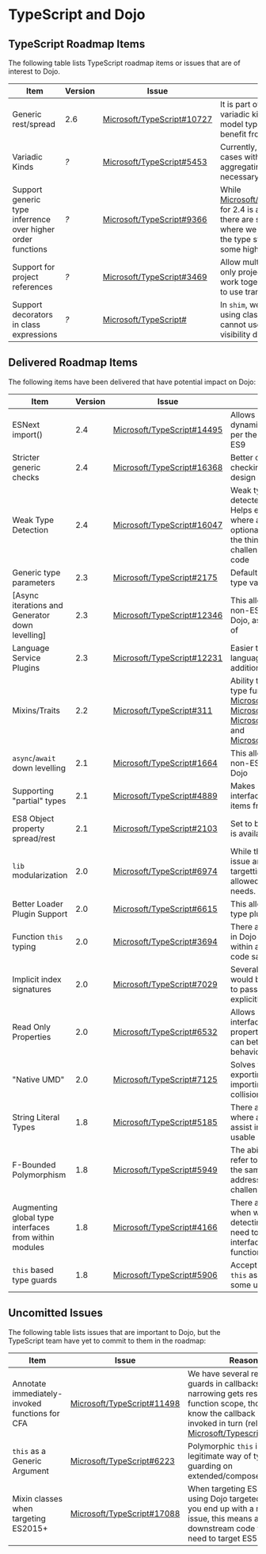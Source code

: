 # TypeScript and Dojo

## TypeScript Roadmap Items

The following table lists TypeScript roadmap items or issues that are of interest to Dojo.

|Item|Version|Issue|Reason|
|----|-------|-----|------|
|Generic rest/spread|2.6|[Microsoft/TypeScript#10727](https://github.com/Microsoft/TypeScript/issues/10727)|It is part of the path to variadic kinds and we often model types that would benefit from rest/spread|
|Variadic Kinds|*?*|[Microsoft/TypeScript#5453](https://github.com/Microsoft/TypeScript/issues/5453)|Currently, there are use cases with mixins where aggregating types is necessary|
|Support generic type inferrence over higher order functions|*?*|[Microsoft/TypeScript#9366](https://github.com/Microsoft/TypeScript/issues/9366)|While [Microsoft/TypeScript#16072](https://github.com/Microsoft/TypeScript/pull/16072) for 2.4 is a partial solution, there are still situations where we get "stuck" with the type system modelling some higher order functions.|
|Support for project references|*?*|[Microsoft/TypeScript#3469](https://github.com/Microsoft/TypeScript/issues/3469)|Allow multiple TypeScript only projects/packages to work together without having to use transpiled code|
|Support decorators in class expressions|*?*|[Microsoft/TypeScript#](https://github.com/Microsoft/TypeScript/issues/7342)|In `shim`, we have started using class expressions and cannot use some of our visibility decorators|

## Delivered Roadmap Items

The following items have been delivered that have potential impact on Dojo:

|Item|Version|Issue|Reason|
|----|-------|-----|------|
|ESNext import()|2.4|[Microsoft/TypeScript#14495](https://github.com/Microsoft/TypeScript/issues/14495)|Allows Dojo to support dynamic import statements per the ESM update in ES8 or ES9|
|Stricter generic checks|2.4|[Microsoft/TypeScript#16368](https://github.com/Microsoft/TypeScript/pull/16368)|Better contraints on generic checking helps eliminate design time errors|
|Weak Type Detection|2.4|[Microsoft/TypeScript#16047](https://github.com/Microsoft/TypeScript/pull/16047)|Weak types are properly detected and constrained.  Helps eliminate errors in code where an object has all optional properties, one of the things we have been challenged with in real world code|
|Generic type parameters|2.3|[Microsoft/TypeScript#2175](https://github.com/Microsoft/TypeScript/issues/2175)|Default values for generic type variables|
[Async iterations and Generator down levelling]|2.3|[Microsoft/TypeScript#12346](https://github.com/Microsoft/TypeScript/pull/12346)|This allows us to support non-ES6+ environments with Dojo, as well as ES8 for await of|
|Language Service Plugins|2.3|[Microsoft/TypeScript#12231](https://github.com/Microsoft/TypeScript/pull/12231)|Easier to extend TypeScript language services with additional capabilities|
|Mixins/Traits|2.2|[Microsoft/TypeScript#311](https://github.com/Microsoft/TypeScript/issues/311)|Ability to better support mixin type functionality via [Microsoft/TypeScript#13743](https://github.com/Microsoft/TypeScript/pull/13743), [Microsoft/TypeScript#13604](https://github.com/Microsoft/TypeScript/pull/13604), [Microsoft/TypeScript#13924](https://github.com/Microsoft/TypeScript/issues/13924), and [Microsoft/TypeScript#14017](https://github.com/Microsoft/TypeScript/issues/14017)|
|`async`/`await` down levelling|2.1|[Microsoft/TypeScript#1664](https://github.com/Microsoft/TypeScript/issues/1664)|This allows us to support non-ES6+ environments with Dojo|
|Supporting "partial" types|2.1|[Microsoft/TypeScript#4889](https://github.com/Microsoft/TypeScript/issues/4889)|Makes it easier to say that an interface implements some items from another interface|
|ES8 Object property spread/rest|2.1|[Microsoft/TypeScript#2103](https://github.com/Microsoft/TypeScript/issues/2103)|Set to be ratified in ES8, this is available in TS2.1|
|`lib` modularization|2.0|[Microsoft/TypeScript#6974](https://github.com/Microsoft/TypeScript/issues/6974)|While there was a broader issue around ganular targetting, the `lib` feature has allowed us to meet our needs.|
|Better Loader Plugin Support|2.0|[Microsoft/TypeScript#6615](https://github.com/Microsoft/TypeScript/issues/6615)|This allows us to properly type plugins.|
|Function `this` typing|2.0|[Microsoft/TypeScript#3694](https://github.com/Microsoft/TypeScript/issues/3694)|There are several use cases in Dojo where typing `this` within a function will improve code safety|
|Implicit index signatures|2.0|[Microsoft/TypeScript#7029](https://github.com/Microsoft/TypeScript/issues/7029)|Several of the Dojo core APIs would benefit from being able to pass object literals without explicitly typing them|
|Read Only Properties|2.0|[Microsoft/TypeScript#6532](https://github.com/Microsoft/TypeScript/pull/6532)|Allows specification of interfaces that do not allow property reassignment, which can better refect runtime behaviour|
|"Native UMD"|2.0|[Microsoft/TypeScript#7125](https://github.com/Microsoft/TypeScript/issues/7125)|Solves the problem of exporting interfaces for re-importing, hopefully avoiding collisions|
|String Literal Types|1.8|[Microsoft/TypeScript#5185](https://github.com/Microsoft/TypeScript/issues/5185)|There are many instances where a string literal type will assist in making Dojo more usable|
|F-Bounded Polymorphism|1.8|[Microsoft/TypeScript#5949](https://github.com/Microsoft/TypeScript/issues/5949)|The ability for generics to refer to other generics within the same argument list addresses a couple challenges in Dojo|
|Augmenting global type interfaces from within modules|1.8|[Microsoft/TypeScript#4166](https://github.com/Microsoft/TypeScript/issues/4166)|There are several instances when we are feature detecting within a module but need to alter the global interface as we shim in functionality|
|`this` based type guards|1.8|[Microsoft/TypeScript#5906](https://github.com/Microsoft/TypeScript/issues/5906)|Accepting a polymorphic `this` as a type guard solves some use cases in Dojo|


## Uncomitted Issues

The following table lists issues that are important to Dojo, but the TypeScript team have yet to commit to them in the roadmap:

|Item|Issue|Reason|
|----|-----|------|
|Annotate immediately-invoked functions for CFA|[Microsoft/TypeScript#11498](https://github.com/Microsoft/TypeScript/issues/11498)|We have several redundant guards in callbacks because narrowing gets reset in function scope, though we know the callback will be invoked in turn (related: [Microsoft/Typescript#17449](https://github.com/Microsoft/TypeScript/issues/17449))|
|`this` as a Generic Argument|[Microsoft/TypeScript#6223](https://github.com/Microsoft/TypeScript/issues/6223)|Polymorphic `this` is a legitimate way of type guarding on extended/composed classes|
|Mixin classes when targeting ES2015+|[Microsoft/TypeScript#17088](https://github.com/Microsoft/TypeScript/issues/17088)|When targeting ES2015+ but using Dojo targeted at ES5, you end up with a run-time issue, this means all downstream code would also need to target ES5|
